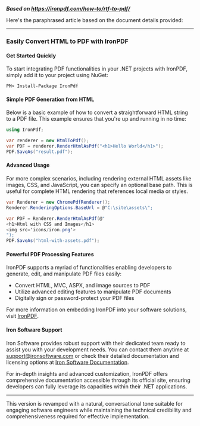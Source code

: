 ***Based on <https://ironpdf.com/how-to/rtf-to-pdf/>***

Here's the paraphrased article based on the document details provided:

---

### Easily Convert HTML to PDF with IronPDF

#### Get Started Quickly
To start integrating PDF functionalities in your .NET projects with IronPDF, simply add it to your project using NuGet:

```plaintext
PM> Install-Package IronPdf
```

#### Simple PDF Generation from HTML

Below is a basic example of how to convert a straightforward HTML string to a PDF file. This example ensures that you're up and running in no time:

```csharp
using IronPdf;

var renderer = new HtmlToPdf();
var PDF = renderer.RenderHtmlAsPdf("<h1>Hello World</h1>");
PDF.SaveAs("result.pdf");
```

#### Advanced Usage
For more complex scenarios, including rendering external HTML assets like images, CSS, and JavaScript, you can specify an optional base path. This is useful for complete HTML rendering that references local media or styles.

```csharp
var Renderer = new ChromePdfRenderer();
Renderer.RenderingOptions.BaseUrl = @"C:\site\assets\";

var PDF = Renderer.RenderHtmlAsPdf(@"
<h1>Html with CSS and Images</h1>
<img src='icons/iron.png'>
");
PDF.SaveAs("html-with-assets.pdf");
```

#### Powerful PDF Processing Features
IronPDF supports a myriad of functionalities enabling developers to generate, edit, and manipulate PDF files easily:

- Convert HTML, MVC, ASPX, and image sources to PDF
- Utilize advanced editing features to manipulate PDF documents
- Digitally sign or password-protect your PDF files

For more information on embedding IronPDF into your software solutions, visit [IronPDF](https://ironpdf.com/).

#### Iron Software Support
Iron Software provides robust support with their dedicated team ready to assist you with your development needs. You can contact them anytime at [support@ironsoftware.com](mailto:support@ironsoftware.com) or check their detailed documentation and licensing options at [Iron Software Documentation](https://ironsoftware.com/csharp/pdf/documentation/).

For in-depth insights and advanced customization, IronPDF offers comprehensive documentation accessible through its official site, ensuring developers can fully leverage its capacities within their .NET applications.

---

This version is revamped with a natural, conversational tone suitable for engaging software engineers while maintaining the technical credibility and comprehensiveness required for effective implementation.